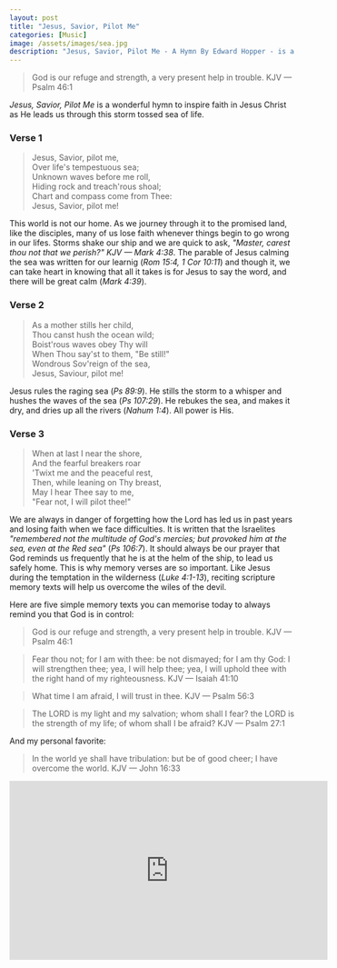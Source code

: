```yaml
---
layout: post
title: "Jesus, Savior, Pilot Me"
categories: [Music]
image: /assets/images/sea.jpg
description: "Jesus, Savior, Pilot Me - A Hymn By Edward Hopper - is a wonderful hymn to inspire faith in Jesus Christ as He leads us through this storm tossed sea of life."
---
```


> God is our refuge and strength, a very present help in trouble. KJV — Psalm 46:1

_Jesus, Savior, Pilot Me_ is a wonderful hymn to inspire faith in Jesus Christ as He leads us through this storm tossed sea of life.

### Verse 1

> Jesus, Savior, pilot me, <br>
> Over life's tempestuous sea;<br>
> Unknown waves before me roll,<br>
> Hiding rock and treach'rous shoal;<br>
> Chart and compass come from Thee:<br>
> Jesus, Savior, pilot me!<br>

This world is not our home. As we journey through it to the promised land, like the disciples, many of us lose faith whenever things begin to go wrong in our lifes. Storms shake our ship and we are quick to ask, _"Master, carest thou not that we perish?" KJV — Mark 4:38_. The parable of Jesus calming the sea was written for our learnig (_Rom 15:4, 1 Cor 10:11_) and though it, we can take heart in knowing that all it takes is for Jesus to say the word, and there will be great calm (_Mark 4:39_).

### Verse 2

> As a mother stills her child,<br>
> Thou canst hush the ocean wild;<br>
> Boist'rous waves obey Thy will<br>
> When Thou say'st to them, "Be still!"<br>
> Wondrous Sov'reign of the sea,<br>
> Jesus, Saviour, pilot me!<br>

Jesus rules the raging sea (_Ps 89:9_). He stills the storm to a whisper and hushes the waves of the sea (_Ps 107:29_). He rebukes the sea, and makes it dry, and dries up all the rivers (_Nahum 1:4_). All power is His.

### Verse 3

> When at last I near the shore,<br>
> And the fearful breakers roar<br>
> 'Twixt me and the peaceful rest,<br>
> Then, while leaning on Thy breast,<br>
> May I hear Thee say to me,<br>
> "Fear not, I will pilot thee!"<br>

We are always in danger of forgetting how the Lord has led us in past years and losing faith when we face difficulties. It is written that the Israelites _"remembered not the multitude of God's mercies; but provoked him at the sea, even at the Red sea"_ (_Ps 106:7_). It should always be our prayer that God reminds us frequently that he is at the helm of the ship, to lead us safely home. This is why memory verses are so important. Like Jesus during the temptation in the wilderness (_Luke 4:1-13_), reciting scripture memory texts will help us overcome the wiles of the devil.

Here are five simple memory texts you can memorise today to always remind you that God is in control:

> God is our refuge and strength, a very present help in trouble. KJV — Psalm 46:1

> Fear thou not; for I am with thee: be not dismayed; for I am thy God: I will strengthen thee; yea, I will help thee; yea, I will uphold thee with the right hand of my righteousness. KJV — Isaiah 41:10

> What time I am afraid, I will trust in thee. KJV — Psalm 56:3

> The LORD is my light and my salvation; whom shall I fear? the LORD is the strength of my life; of whom shall I be afraid? KJV — Psalm 27:1

And my personal favorite:

> In the world ye shall have tribulation: but be of good cheer; I have overcome the world. KJV — John 16:33

<iframe width="560" height="315" src="https://www.youtube.com/embed/xgtz3V2IGdo" frameborder="0" allow="accelerometer; autoplay; encrypted-media; gyroscope; picture-in-picture" allowfullscreen></iframe>
